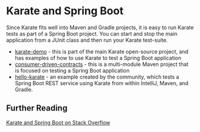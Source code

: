 # Karate and Spring Boot

Since Karate fits well into Maven and Gradle projects, it is easy to run Karate tests as part of a Spring Boot project. You can start and stop the main application from a JUnit class and then run your Karate test-suite.

* [karate-demo](https://github.com/karatelabs/karate/tree/master/karate-demo) - this is part of the main Karate open-source project, and has examples of how to use Karate to test a Spring Boot application
* [consumer-driven-contracts](https://github.com/karatelabs/karate/tree/master/examples/consumer-driven-contracts) - this is a multi-module Maven project that is focused on testing a Spring Boot application
* [hello-karate](https://github.com/Sdaas/hello-karate) - an example created by the community, which tests a Spring Boot REST service using Karate from within IntelliJ, Maven, and Gradle.

## Further Reading

[Karate and Spring Boot on Stack Overflow](https://stackoverflow.com/search?q=%5Bkarate%5D+spring+boot)

